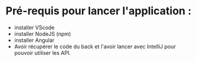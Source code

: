 # Pré-requis pour lancer l'application :

- installer VScode
- installer NodeJS (npm)
- installer Angular
- Avoir récupérer le code du back et l'avoir lancer avec IntelliJ pour pouvoir utiliser les API.


